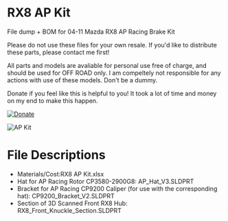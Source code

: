 # RX8 AP Kit
File dump + BOM for 04-11 Mazda RX8 AP Racing Brake Kit

Please do not use these files for your own resale. If you'd like to distribute these parts, please contact me first!

All parts and models are avaliable for personal use free of charge, and should be used for OFF ROAD only. I am compeltely not responsible for any actions with use of these models. Don't be a dummy.

Donate if you feel like this is helpful to you! It took a lot of time and money on my end to make this happen.

[![Donate](https://img.shields.io/badge/Donate-PayPal-green.svg)](https://www.paypal.com/cgi-bin/webscr?cmd=_donations&business=GA2ATM7VC5LZL&currency_code=USD&source=url)


 ![AP Kit](https://i.imgur.com/wLG0PlT.jpeg)

# File Descriptions

- Materials/Cost:RX8 AP Kit.xlsx
- Hat for AP Racing Rotor CP3580-2900G8: AP_Hat_V3.SLDPRT
- Bracket for AP Racing CP9200 Caliper (for use with the corresponding hat): CP9200_Bracket_V2.SLDPRT 
- Section of 3D Scanned Front RX8 Hub: RX8_Front_Knuckle_Section.SLDPRT
